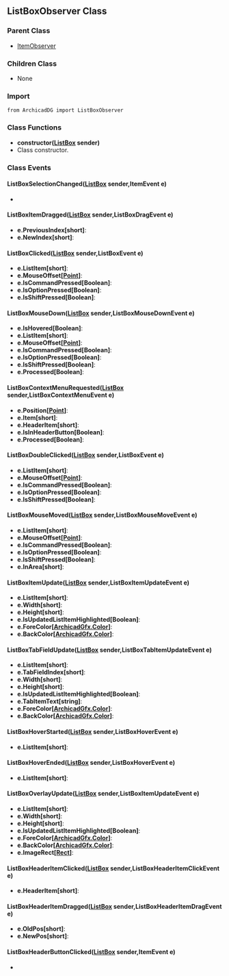 ## ListBoxObserver Class

### Parent Class
* [ItemObserver](../m_item/Item_Observer.md)

### Children Class
* None

### Import
```
from ArchicadDG import ListBoxObserver
``` 

### Class Functions

* **constructor([ListBox](ListBox.md) sender)**
* Class constructor.

### Class Events

#### ListBoxSelectionChanged([ListBox](ListBox.md) sender,ItemEvent e)
* 

#### ListBoxItemDragged([ListBox](ListBox.md) sender,ListBoxDragEvent e)
* **e.PreviousIndex[short]**:
* **e.NewIndex[short]**:

#### ListBoxClicked([ListBox](ListBox.md) sender,ListBoxEvent e)
* **e.ListItem[short]**:
* **e.MouseOffset[[Point](../Point.md)]**:
* **e.IsCommandPressed[Boolean]**:
* **e.IsOptionPressed[Boolean]**:
* **e.IsShiftPressed[Boolean]**:

#### ListBoxMouseDown([ListBox](ListBox.md) sender,ListBoxMouseDownEvent e)
* **e.IsHovered[Boolean]**:
* **e.ListItem[short]**:
* **e.MouseOffset[[Point](../Point.md)]**:
* **e.IsCommandPressed[Boolean]**:
* **e.IsOptionPressed[Boolean]**:
* **e.IsShiftPressed[Boolean]**:
* **e.Processed[Boolean]**:

#### ListBoxContextMenuRequested([ListBox](ListBox.md) sender,ListBoxContextMenuEvent e)
* **e.Position[[Point](../Point.md)]**:
* **e.Item[short]**:
* **e.HeaderItem[short]**:
* **e.IsInHeaderButton[Boolean]**:
* **e.Processed[Boolean]**:

#### ListBoxDoubleClicked([ListBox](ListBox.md) sender,ListBoxEvent e)
* **e.ListItem[short]**:
* **e.MouseOffset[[Point](../Point.md)]**:
* **e.IsCommandPressed[Boolean]**:
* **e.IsOptionPressed[Boolean]**:
* **e.IsShiftPressed[Boolean]**:

#### ListBoxMouseMoved([ListBox](ListBox.md) sender,ListBoxMouseMoveEvent e)
* **e.ListItem[short]**:
* **e.MouseOffset[[Point](../Point.md)]**:
* **e.IsCommandPressed[Boolean]**:
* **e.IsOptionPressed[Boolean]**:
* **e.IsShiftPressed[Boolean]**:
* **e.InArea[short]**:

#### ListBoxItemUpdate([ListBox](ListBox.md) sender,ListBoxItemUpdateEvent e)
* **e.ListItem[short]**:
* **e.Width[short]**:
* **e.Height[short]**:
* **e.IsUpdatedListItemHighlighted[Boolean]**:
* **e.ForeColor[[ArchicadGfx.Color](../../ArchicadGfx/Color.md)]**:
* **e.BackColor[[ArchicadGfx.Color](../../ArchicadGfx/Color.md)]**:

#### ListBoxTabFieldUpdate([ListBox](ListBox.md) sender,ListBoxTabItemUpdateEvent e)
* **e.ListItem[short]**:
* **e.TabFieldIndex[short]**:
* **e.Width[short]**:
* **e.Height[short]**:
* **e.IsUpdatedListItemHighlighted[Boolean]**:
* **e.TabItemText[string]**:
* **e.ForeColor[[ArchicadGfx.Color](../../ArchicadGfx/Color.md)]**:
* **e.BackColor[[ArchicadGfx.Color](../../ArchicadGfx/Color.md)]**:

#### ListBoxHoverStarted([ListBox](ListBox.md) sender,ListBoxHoverEvent e)
* **e.ListItem[short]**:

#### ListBoxHoverEnded([ListBox](ListBox.md) sender,ListBoxHoverEvent e)
* **e.ListItem[short]**:

#### ListBoxOverlayUpdate([ListBox](ListBox.md) sender,ListBoxItemUpdateEvent e)
* **e.ListItem[short]**:
* **e.Width[short]**:
* **e.Height[short]**:
* **e.IsUpdatedListItemHighlighted[Boolean]**:
* **e.ForeColor[[ArchicadGfx.Color](../../ArchicadGfx/Color.md)]**:
* **e.BackColor[[ArchicadGfx.Color](../../ArchicadGfx/Color.md)]**:
* **e.ImageRect[[Rect](../Rect.md)]**:

#### ListBoxHeaderItemClicked([ListBox](ListBox.md) sender,ListBoxHeaderItemClickEvent e)
* **e.HeaderItem[short]**:

#### ListBoxHeaderItemDragged([ListBox](ListBox.md) sender,ListBoxHeaderItemDragEvent e)
* **e.OldPos[short]**:
* **e.NewPos[short]**:

#### ListBoxHeaderButtonClicked([ListBox](ListBox.md) sender,ItemEvent e)
* 
